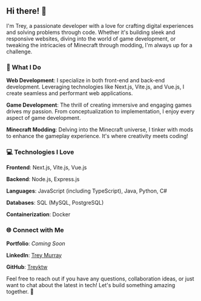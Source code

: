 

<!--
**treyktw/treyktw** is a ✨ _special_ ✨ repository because its `README.md` (this file) appears on your GitHub profile.

Here are some ideas to get you started:

- 🔭 I’m currently working on ...
- 🌱 I’m currently learning ...
- 👯 I’m looking to collaborate on ...
- 🤔 I’m looking for help with ...
- 💬 Ask me about ...
- 📫 How to reach me: ...
- 😄 Pronouns: ...
- ⚡ Fun fact: ...
-->

## Hi there! 👋
I'm Trey, a passionate developer with a love for crafting digital experiences and solving problems through code. Whether it's building sleek and responsive websites, diving into the world of game development, or tweaking the intricacies of Minecraft through modding, I'm always up for a challenge.

### 🚀 What I Do
**Web Development**: I specialize in both front-end and back-end development. Leveraging technologies like Next.js, Vite.js, and Vue.js, I create seamless and performant web applications.

**Game Development**: The thrill of creating immersive and engaging games drives my passion. From conceptualization to implementation, I enjoy every aspect of game development.

**Minecraft Modding**: Delving into the Minecraft universe, I tinker with mods to enhance the gameplay experience. It's where creativity meets coding!

### 💻 Technologies I Love
**Frontend**: Next.js, Vite.js, Vue.js

**Backend**: Node.js, Express.js

**Languages**: JavaScript (including TypeScript), Java, Python, C#

**Databases**: SQL (MySQL, PostgreSQL)

**Containerization**: Docker

### 🌐 Connect with Me
**Portfolio**: *Coming Soon*

**LinkedIn**: [Trey Murray](https://www.linkedin.com/in/trey-murray-2b0b55269/)

**GitHub**: [Treyktw](https://github.com/treyktw)

Feel free to reach out if you have any questions, collaboration ideas, or just want to chat about the latest in tech! Let's build something amazing together. 🚀
